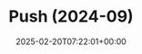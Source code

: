---
title: Push (2024-09)
id: a7cc1038-ebec-4ce0-942f-4e60ffefd1ae
date: 2025-02-20T07:22:01+00:00
tags: []
type: 'hevy'
totalWeightInKg: 5,392.5kg
duration: 47 min
# Disable SEO for this post
outputs: ["HTML"]
robots: "noindex, nofollow"
---